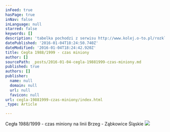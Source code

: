```yaml
---
inFeed: true
hasPage: true
inNav: false
inLanguage: null
starred: false
keywords: []
description: 'tabelka pochodzi z serwisu http://www.kolej.o-to.pl/rozklady/'
datePublished: '2016-01-04T18:24:50.740Z'
dateModified: '2016-01-04T18:24:42.920Z'
title: Cegła 1988/1999 - czas miniony
author: []
sourcePath: _posts/2016-01-04-cegla-19881999-czas-miniony.md
published: true
authors: []
publisher:
  name: null
  domain: null
  url: null
  favicon: null
url: cegla-19881999-czas-miniony/index.html
_type: Article

---
```

Cegła 1988/1999 - czas miniony na linii Brzeg - Ząbkowice Śląskie
![](https://the-grid-user-content.s3-us-west-2.amazonaws.com/fa125c71-f94d-4962-8106-1b03478ce39b.jpg)